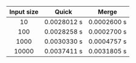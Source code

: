 | Input size | Quick   | Merge   |
|:----------:|:-------:|:-------:|
| 10         | 0.0028012 s | 0.0002600 s |
| 100        | 0.0028258 s | 0.0002700 s |
| 1000       | 0.0030330 s | 0.0004757 s |
| 10000      | 0.0037411 s | 0.0031805 s |